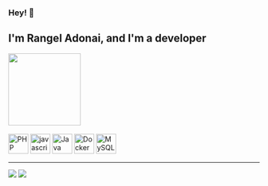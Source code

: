 
### Hey! 👋
##  I'm Rangel Adonai, and I'm a developer
<div>
  <img height="145em" src="https://github-readme-stats.vercel.app/api/top-langs/?username=rangeladonai&layout=compact&theme=gruvbox"/>
</div>
<br>
<div>    
<img style="width: 40px;" title="PHP" src="https://cdn.jsdelivr.net/gh/devicons/devicon/icons/php/php-original.svg" />
<img style="width: 40px;" title="javascript" src="https://cdn.jsdelivr.net/gh/devicons/devicon/icons/javascript/javascript-original.svg" />
<img style="width: 40px;" title="Java" src="https://cdn.jsdelivr.net/gh/devicons/devicon/icons/java/java-original.svg" /> 
<img style="width: 40px;" title="Docker" src="https://cdn.jsdelivr.net/gh/devicons/devicon/icons/docker/docker-original.svg" />
<img style="width: 40px;" title="MySQL" src="https://cdn.jsdelivr.net/gh/devicons/devicon/icons/mysql/mysql-original.svg" />
</div>
<hr>
<a href="mailto:rangel.adonai@gmail.com"><img src="https://img.shields.io/badge/Gmail-D14836?style=for-the-badge&logo=gmail&logoColor=white"/></a>
<a href="https://br.linkedin.com/in/rangel-adonai-a38823234"><img src="https://img.shields.io/badge/LinkedIn-0077B5?style=for-the-badge&logo=linkedin&logoColor=white"/>
</a>
